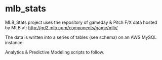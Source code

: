 # mlb_stats

MLB_Stats project uses the repository of gameday & Pitch F/X data hosted by MLB at:
http://gd2.mlb.com/components/game/mlb/

The data is written into a series of tables (see schema) on an AWS MySQL instance.

Analytics & Predictive Modeling scripts to follow.
